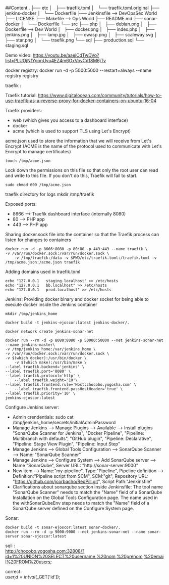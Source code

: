 ##Content
.
├── etc
│   ├── traefik.toml
│   └── traefik.toml.original
├── jenkins-docker
│   └── Dockerfile
├── Jenkinsfile --> DevOpsSec World
├── LICENSE
├── Makefile --> Ops World
├── README.md
├── sonar-docker
│   └── Dockerfile
└── src
    ├── php
    │   ├── debian.png
    │   ├── Dockerfile --> Dev World
    │   ├── docker.png
    │   ├── index.php
    │   ├── jenkins.png
    │   ├── lamp.jpg
    │   ├── owasp.png
    │   ├── scaleway.svg
    │   ├── star.png
    │   └── traefik.png
    └── sql
        ├── production.sql
        └── staging.sql

Demo video: https://youtu.be/aaeiCdTwDVo?list=PLUOjNfYgonUvu4EZ4m6OxVovCd18M6jTv


docker registry:
	docker run -d -p 5000:5000 --restart=always --name registry registry

traefik :  

Traefik tutorial: https://www.digitalocean.com/community/tutorials/how-to-use-traefik-as-a-reverse-proxy-for-docker-containers-on-ubuntu-16-04

Traefik providers:
- web (which gives you access to a dashboard interface)
- docker 
- acme (which is used to support TLS using Let's Encrypt)

acme.json used to store the information that we will receive from Let's Encrypt 
(ACME is the name of the protocol used to communicate with Let's Encrypt to manage certificates)

	touch /tmp/acme.json

Lock down the permissions on this file so that only the root user can read and write to this file. 
If you don't do this, Traefik will fail to start.

	sudo chmod 600 /tmp/acme.json

traefik directory for logs
	mkdir /tmp/traefik

Exposed ports:
- 8666 --> Traefik dashboard interface (internally 8080)
- 80 --> PHP app
- 443 --> PHP app

Sharing docker.sock file into the container so that the Traefik process can listen for changes to containers

	docker run -d -p 8666:8080 -p 80:80 -p 443:443 --name traefik \
	-v /var/run/docker.sock:/var/run/docker.sock \  
        -v /tmp/traefik:/data -v $PWD/etc/traefik.toml:/traefik.toml -v /tmp/acme.json:/acme.json traefik  

Adding domains used in traefik.toml

	echo "127.0.0.1   staging.localhost" >> /etc/hosts
	echo "127.0.0.1   bb.localhost" >> /etc/hosts
	echo "127.0.0.1   prod.localhost" >> /etc/hosts


Jenkins: 
Providing docker binary and docker socket for being able to execute docker inside the Jenkins container

	mkdir /tmp/jenkins_home

	docker build -t jenkins-ejoscor:latest jenkins-docker/.

	docker network create jenkins-sonar-net

	docker run --rm -d -p 8080:8080 -p 50000:50000 --net jenkins-sonar-net --name jenkins-master\
	-v /tmp/jenkins_home:/var/jenkins_home \
	-v /var/run/docker.sock:/var/run/docker.sock \
	-v $(which docker):/usr/bin/docker \
        -v $(which make):/usr/bin/make \
	--label traefik.backend='jenkins' \
	--label traefik.port='8080' \
	--label traefik.protocol='http' \  
        --label traefik.weight='10'\
	--label traefik.frontend.rule='Host:chocobo.yogosha.com' \  
        --label traefik.frontend.passHostHeader='true' \
	--label traefik.priority='10' \
	jenkins-ejoscor:latest

Configure Jenkins server:
- Admin crendentials: sudo cat /tmp/jenkins_home/secrets/initialAdminPassword
- Manage Jenkins --> Manage Plugins --> Available --> Install plugins "SonarQube Scanner for Jenkins", 
		"Docker Pipeline", "Pipeline: Multibranch with defaults", "GitHub plugin", "Pipeline: Declarative", 
		"Pipeline: Stage View Plugin", "Pipeline: Input Step"
- Manage Jenkins --> Global Tools Configuration --> SonarQube Scanner -->  Name: "SonarQube Scanner"
- Manage Jenkins --> Configure System --> Add SonarQube server --> Name "SonarQube", Server URL: "http://sonar-server:9000"
- New item --> Name:"my-pipeline", Type:"Pipeline", Pipeline definition --> Definition:"Pipeline script from SCM", SCM:"git", Repository URL: "https://github.com/jcorbacho/RedPill.git", Script Path:"Jenkinsfile"
- Clarifications about sonarqube section inside Jenkinsfile:
	The tool name "SonarQube Scanner" needs to match the "Name" field of a SonarQube Installation on the Global Tools Configuration page. 
	The name used in the withSonarQubeEnv step needs to match the "Name" field of a SonarQube server defined on the Configure System page.

Sonar:

	docker build -t sonar-ejoscor:latest sonar-docker/.
	docker run --rm -d -p 9000:9000 --net jenkins-sonar-net --name sonar-server sonar-ejoscor:latest


sqli :  
http://chocobo.yogosha.com:32808/?id=1%20UNION%20SELECT%20username,%20nom,%20prenom,%20email%20FROM%20users;  

correct:  
$user_id = intval($_GET['id']);  


